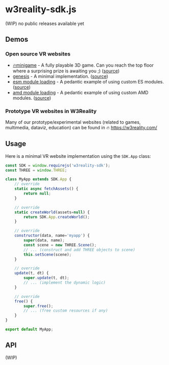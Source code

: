 # w3reality-sdk.js
(WIP) no public releases available yet

## Demos

### Open source VR websites

- [🔥minigame](https://w3reality.com/visit?v=_github&o=w3reality&r=sdk-example-minigame&m=umd) - A fully playable 3D game.  Can you reach the top floor where a surprising prize is awaiting you ;)  ([source](https://github.com/w3reality/sdk-example-minigame))
- [genesis](https://w3reality.com/visit?v=_github&o=w3reality&r=genesis) - A minimal implementation. ([source](https://github.com/w3reality/genesis/blob/master/src/index.js))
- [esm module loading](https://w3reality.com/visit?v=_github&o=w3reality&r=sdk-example-esm) - A pedantic example of using custom ES modules. ([source](https://github.com/w3reality/sdk-example-esm))
- [amd module loading](https://w3reality.com/visit?v=_github&o=w3reality&r=sdk-example-amd) - A pedantic example of using custom AMD modules. ([source](https://github.com/w3reality/sdk-example-amd))

### Prototype VR websites in W3Reality

Many of our prototype/experimental websites (related to games, multimedia, dataviz, education) can be found in 🔥 https://w3reality.com/

## Usage

Here is a minimal VR website implementation using the `SDK.App` class:

``` js
const SDK = window.requirejs('w3reality-sdk');
const THREE = window.THREE;

class MyApp extends SDK.App {
    // override
    static async fetchAssets() {
        return null;
    }

    // override
    static createWorld(assets=null) {
        return SDK.App.createWorld();
    }

    // override
    constructor(data, name='myapp') {
        super(data, name);
        const scene = new THREE.Scene();
        // ... (construct and add THREE objects to scene)
        this.setScene(scene);
    }

    // override
    update(t, dt) {
        super.update(t, dt);
        // ... (implement the dynamic logic)
    }

    // override
    free() {
        super.free();
        // ... (free custom resources if any)
    }
}

export default MyApp;
```

## API
(WIP)
